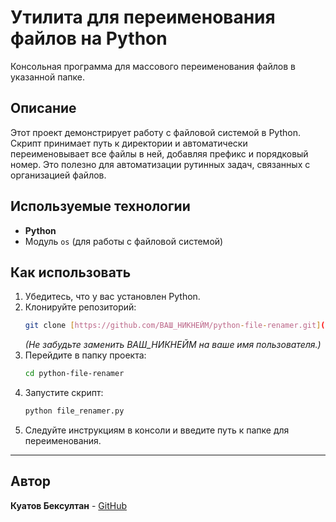 # Утилита для переименования файлов на Python

Консольная программа для массового переименования файлов в указанной папке.

## Описание
Этот проект демонстрирует работу с файловой системой в Python. Скрипт принимает путь к директории и автоматически переименовывает все файлы в ней, добавляя префикс и порядковый номер. Это полезно для автоматизации рутинных задач, связанных с организацией файлов.

## Используемые технологии
- **Python**
- Модуль `os` (для работы с файловой системой)

## Как использовать
1.  Убедитесь, что у вас установлен Python.
2.  Клонируйте репозиторий:
    ```bash
    git clone [https://github.com/ВАШ_НИКНЕЙМ/python-file-renamer.git](https://github.com/ВАШ_НИКНЕЙМ/python-file-renamer.git)
    ```
    *(Не забудьте заменить ВАШ_НИКНЕЙМ на ваше имя пользователя.)*
3.  Перейдите в папку проекта:
    ```bash
    cd python-file-renamer
    ```
4.  Запустите скрипт:
    ```bash
    python file_renamer.py
    ```
5.  Следуйте инструкциям в консоли и введите путь к папке для переименования.

---

## Автор
**Куатов Бексултан** - [GitHub](https://github.com/WATERCOSMOSWORLD)